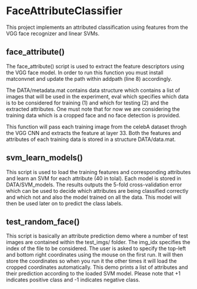 # FaceAttributeClassifier
This project implements an attributed classification using features from the VGG face recognizer and linear SVMs.

face_attribute()
----------------

The face_attribute() script is used to extract the feature 
descriptors using the VGG face model. In order to run this
function you must install matconvnet and update the path 
within addpath (line 8) accordingly.

The DATA/metadata.mat contains data structure which contains a list of images that will be used in the experiment, eval which specifies which data is to be considered for training (1) and which for testing (2) and the extracted attributes. One must note that for now we are considering the training data which is a cropped face and no face detection is provided. 

This function will pass each training image from the celebA dataset throgh the VGG CNN and extracts the feature at layer 33. Both the features and attributes of each training data is stored in a structure DATA/data.mat.

svm_learn_models()
------------------

This script is used to load the training features and corresponding attributes and learn an SVM for each attribute (40 in tolal). Each model is stored in DATA/SVM_models. The results outputs the 5-fold cross-validation error which can be used to decide which attributes are being classified correctly and which not and also the model trained on all the data. This model will then be used later on to predict the class labels.

test_random_face()
------------------

This script is basically an attribute prediction demo where a number of test images are contained within the test_imgs/ folder. The img_idx specifies the index of the file to be considered. The user is asked to specify the top-left and bottom right coordinates using the mouse on the first run. It will then store the coordinates so when you run it the other times it will load the cropped coordinates automatically. This demo prints a list of attributes and their prediction according to the loaded SVM model. Please note that +1 indicates positive class and -1 indicates negative class.

